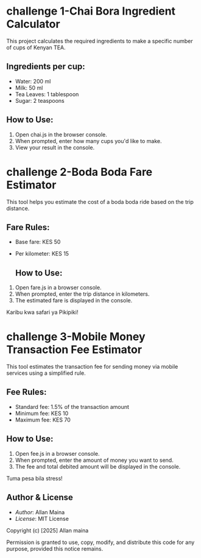 # challenge 1-Chai Bora Ingredient Calculator

This project calculates the required ingredients to make a specific number of cups of Kenyan TEA.

## Ingredients per cup:
- Water: 200 ml
- Milk: 50 ml
- Tea Leaves: 1 tablespoon
- Sugar: 2 teaspoons

## How to Use:
1. Open chai.js in the browser console.
2. When prompted, enter how many cups you'd like to make.
3. View your result in the console.


# challenge 2-Boda Boda Fare Estimator

This tool helps you estimate the cost of a boda boda ride based on the trip distance.

## Fare Rules:
- Base fare: KES 50
- Per kilometer: KES 15

  ## How to Use:
1. Open fare.js in a browser console.
2. When prompted, enter the trip distance in kilometers.
3. The estimated fare is displayed in the console.

Karibu kwa safari ya Pikipiki!

# challenge 3-Mobile Money Transaction Fee Estimator

This tool estimates the transaction fee for sending money via mobile services using a simplified rule.

## Fee Rules:
- Standard fee: 1.5% of the transaction amount
- Minimum fee: KES 10
- Maximum fee: KES 70

## How to Use:
1. Open fee.js in a browser console.
2. When prompted, enter the amount of money you want to send.
3. The fee and total debited amount will be displayed in the console.

Tuma pesa bila stress!

## Author & License
- *Author*: Allan Maina  
- *License*: MIT License 

Copyright (c) [2025] Allan maina

Permission is granted to use, copy, modify, and distribute this code for any purpose, provided this notice remains. 




